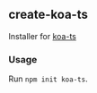 ## create-koa-ts

Installer for [koa-ts](https://github.com/WittBulter/koa-ts-guide)

### Usage

Run `npm init koa-ts`.
